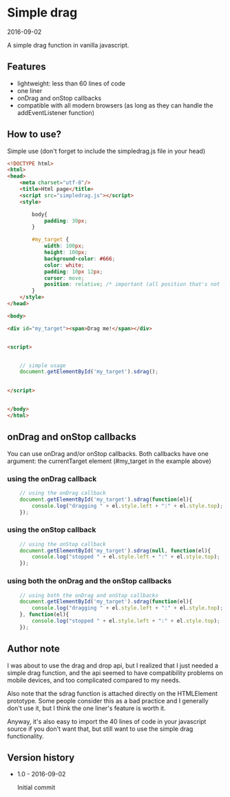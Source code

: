 Simple drag
==================
2016-09-02


A simple drag function in vanilla javascript.



Features
------------
- lightweight: less than 60 lines of code
- one liner
- onDrag and onStop callbacks
- compatible with all modern browsers (as long as they can handle the addEventListener function)



How to use?
---------------

Simple use (don't forget to include the simpledrag.js file in your head)

```html
<!DOCTYPE html>
<html>
<head>
    <meta charset="utf-8"/>
    <title>Html page</title>
    <script src="simpledrag.js"></script>
    <style>

        body{
            padding: 30px;
        }

        #my_target {
            width: 100px;
            height: 100px;
            background-color: #666;
            color: white;
            padding: 10px 12px;
            cursor: move;
            position: relative; /* important (all position that's not `static`) */
        }
    </style>
</head>

<body>

<div id="my_target"><span>Drag me!</span></div>


<script>


    // simple usage
    document.getElementById('my_target').sdrag();
    

</script>


</body>
</html>
```


onDrag and onStop callbacks
------------------------------

You can use onDrag and/or onStop callbacks.
Both callbacks have one argument: the currentTarget element (#my_target in the example above)


### using the onDrag callback
```js
	// using the onDrag callback
    document.getElementById('my_target').sdrag(function(el){
        console.log("dragging " + el.style.left + ":" + el.style.top);
    });
```

### using the onStop callback
```js
	// using the onStop callback
    document.getElementById('my_target').sdrag(null, function(el){
        console.log("stopped " + el.style.left + ":" + el.style.top);
    });
```

### using both the onDrag and the onStop callbacks
```js
    // using both the onDrag and onStop callbacks
    document.getElementById('my_target').sdrag(function(el){
        console.log("dragging " + el.style.left + ":" + el.style.top);
    }, function(el){
        console.log("stopped " + el.style.left + ":" + el.style.top);
    });
```




Author note
---------------

I was about to use the drag and drop api, but I realized that I just needed a simple drag function,
and the api seemed to have compatibility problems on mobile devices, and too complicated compared to my needs.

Also note that the sdrag function is attached directly on the HTMLElement prototype.
Some people consider this as a bad practice and I generally don't use it, but I think the one liner's feature is worth it.

Anyway, it's also easy to import the 40 lines of code in your javascript source if you don't want that, but still want to use
the simple drag functionality.


Version history
--------------------


- 1.0 - 2016-09-02

    Initial commit








